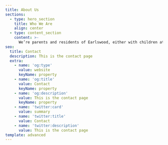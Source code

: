 ```yaml
---
title: About Us
sections:
  - type: hero_section
    title: Who We Are
    align: center
  - type: content_section
    content: >-
      We’re parents and residents of Earlswood, either with children at the Infants, Juniors or both. We’re a small group of likeminded people who are keen on the idea of our children being safer on their school commute, and feel passionately about the School Streets initiative as a starter towards more active travel with all of the benefits that entails. If you would like to join us we would love to invite you for an initial video call, which if demand calls for it, could be multiple small group sessions to provide more details of the trial, and help us to put a timetable together for it. Please drop us a line at XXXX
seo:
  title: Contact
  description: This is the contact page
  extra:
    - name: 'og:type'
      value: website
      keyName: property
    - name: 'og:title'
      value: Contact
      keyName: property
    - name: 'og:description'
      value: This is the contact page
      keyName: property
    - name: 'twitter:card'
      value: summary
    - name: 'twitter:title'
      value: Contact
    - name: 'twitter:description'
      value: This is the contact page
template: advanced
---
```

